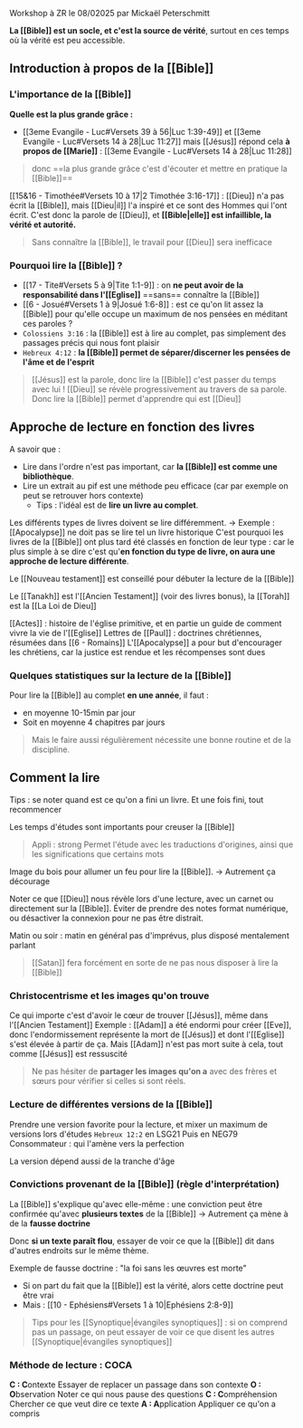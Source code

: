Workshop à ZR le 08/02025 par Mickaël Peterschmitt

**La [[Bible]] est un socle, et c'est la source de vérité**, surtout en ces temps où la vérité est peu accessible.
## Introduction à propos de la [[Bible]]
### L'importance de la [[Bible]]
**Quelle est la plus grande grâce :**
- [[3eme Evangile - Luc#Versets 39 à 56|Luc 1:39-49]] et [[3eme Evangile - Luc#Versets 14 à 28|Luc 11:27]] mais [[Jésus]] répond cela **à propos de [[Marie]]** : [[3eme Evangile - Luc#Versets 14 à 28|Luc 11:28]]
> donc ==la plus grande grâce c'est d'écouter et mettre en pratique la [[Bible]]==

[[15&16 - Timothée#Versets 10 à 17|2 Timothée 3:16-17]] : [[Dieu]] n'a pas écrit la [[Bible]], mais [[Dieu|il]] l'a inspiré et ce sont des Hommes qui l'ont écrit. C'est donc la parole de [[Dieu]], et **[[Bible|elle]] est infaillible, la vérité et autorité.**
> Sans connaître la [[Bible]], le travail pour [[Dieu]] sera inefficace
### Pourquoi lire la [[Bible]] ?
- [[17 - Tite#Versets 5 à 9|Tite 1:1-9]] : on **ne peut avoir de la responsabilité dans l'[[Eglise]]** ==sans== connaître la [[Bible]]
- [[6 - Josué#Versets 1 à 9|Josué 1:6-8]] : est ce qu'on lit assez la [[Bible]] pour qu'elle occupe un maximum de nos pensées en méditant ces paroles ?
- `Colossiens 3:16` : la [[Bible]] est à lire au complet, pas simplement des passages précis qui nous font plaisir
- `Hebreux 4:12` : **la [[Bible]] permet de séparer/discerner les pensées de l'âme et de l'esprit**
> [[Jésus]] est la parole, donc lire la [[Bible]] c'est passer du temps avec lui !
> [[Dieu]] se révèle progressivement au travers de sa parole. Donc lire la [[Bible]] permet d'apprendre qui est [[Dieu]]
## Approche de lecture en fonction des livres
A savoir que :
- Lire dans l'ordre n'est pas important, car **la [[Bible]] est comme une bibliothèque**.
- Lire un extrait au pif est une méthode peu efficace (car par exemple on peut se retrouver hors contexte)
	- Tips : l'idéal est de **lire un livre au complet**.

Les différents types de livres doivent se lire différemment.
-> Exemple : [[Apocalypse]] ne doit pas se lire tel un livre historique
C'est pourquoi les livres de la [[Bible]] ont plus tard été classés en fonction de leur type : car le plus simple à se dire c'est qu'**en fonction du type de livre, on aura une approche de lecture différente**.

Le [[Nouveau testament]] est conseillé pour débuter la lecture de la [[Bible]]

Le [[Tanakh]] est l'[[Ancien Testament]] (voir des livres bonus), la [[Torah]] est la [[La Loi de Dieu]]

[[Actes]] : histoire de l'église primitive, et en partie un guide de comment vivre la vie de l'[[Eglise]]
Lettres de [[Paul]] : doctrines chrétiennes, résumées dans [[6 - Romains]]
L'[[Apocalypse]] a pour but d'encourager les chrétiens, car la justice est rendue et les récompenses sont dues
### Quelques statistiques sur la lecture de la [[Bible]]
Pour lire la [[Bible]] au complet **en une année**, il faut :
- en moyenne 10-15min par jour
- Soit en moyenne 4 chapitres par jours
> Mais le faire aussi régulièrement nécessite une bonne routine et de la discipline.
## Comment la lire
Tips : se noter quand est ce qu'on a fini un livre. Et une fois fini, tout recommencer

Les temps d'études sont importants pour creuser la [[Bible]]
> Appli : strong
> Permet l'étude avec les traductions d'origines, ainsi que les significations que certains mots

Image du bois pour allumer un feu pour lire la [[Bible]].
-> Autrement ça décourage

Noter ce que [[Dieu]] nous révèle lors d'une lecture, avec un carnet ou directement sur la [[Bible]].
Éviter de prendre des notes format numérique, ou désactiver la connexion pour ne pas être distrait.

Matin ou soir : matin en général pas d'imprévus, plus disposé mentalement parlant
> [[Satan]] fera forcément en sorte de ne pas nous disposer à lire la [[Bible]]
### Christocentrisme et les images qu'on trouve
Ce qui importe c'est d'avoir le cœur de trouver [[Jésus]], même dans l'[[Ancien Testament]]
Exemple : [[Adam]] a été endormi pour créer [[Eve]], donc l'endormissement représente la mort de [[Jésus]] et dont l'[[Eglise]] s'est élevée à partir de ça. Mais [[Adam]] n'est pas mort suite à cela, tout comme [[Jésus]] est ressuscité

> Ne pas hésiter de **partager les images qu'on a** avec des frères et sœurs pour vérifier si celles si sont réels.
### Lecture de différentes versions de la [[Bible]]
Prendre une version favorite pour la lecture, et mixer un maximum de versions lors d'études
`Hebreux 12:2` en LSG21
Puis en NEG79
Consommateur : qui l'amène vers la perfection

La version dépend aussi de la tranche d'âge
### Convictions provenant de la [[Bible]] (règle d'interprétation)
La [[Bible]] s'explique qu'avec elle-même : une conviction peut être confirmée qu'avec **plusieurs textes** de la [[Bible]]
-> Autrement ça mène à de la **fausse doctrine**

Donc **si un texte paraît flou**, essayer de voir ce que la [[Bible]] dit dans d'autres endroits sur le même thème.

Exemple de fausse doctrine : "la foi sans les œuvres est morte"
- Si on part du fait que la [[Bible]] est la vérité, alors cette doctrine peut être vrai
- Mais : [[10 - Ephésiens#Versets 1 à 10|Ephésiens 2:8-9]]

 > Tips pour les [[Synoptique|évangiles synoptiques]] : si on comprend pas un passage, on peut essayer de voir ce que disent les autres [[Synoptique|évangiles synoptiques]]
### Méthode de lecture : COCA
**C : C**ontexte
Essayer de replacer un passage dans son contexte
**O : O**bservation
Noter ce qui nous pause des questions
**C : C**ompréhension
Chercher ce que veut dire ce texte
**A : A**pplication
Appliquer ce qu'on a compris
